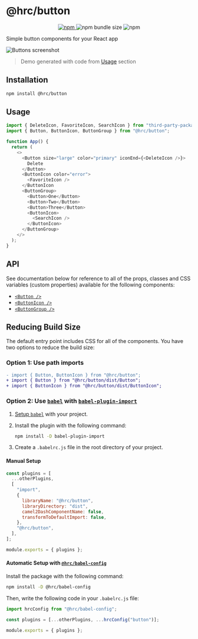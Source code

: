 # @hrc/button

<p align="center">
  <a href="https://www.npmjs.com/package/@hrc/button">
    <img alt="npm" src="https://img.shields.io/npm/v/%40hrc%2Fbutton">
  </a>
  <img alt="npm bundle size" src="https://img.shields.io/bundlephobia/minzip/%40hrc%2Fbutton">
  <img alt="npm" src="https://img.shields.io/npm/dm/%40hrc%2Fbutton">
</p>

Simple button components for your React app

![Buttons screenshot](https://github.com/Hdoc1509/react-components/assets/72316111/f6ea1b00-a905-4bbf-97d8-81291b22303f)

> Demo generated with code from [Usage](#usage) section

## Installation

```bash
npm install @hrc/button
```

## Usage

```js
import { DeleteIcon, FavoriteIcon, SearchIcon } from "third-party-package";
import { Button, ButtonIcon, ButtonGroup } from "@hrc/button";

function App() {
  return (
    <>
      <Button size="large" color="primary" iconEnd={<DeleteIcon />}>
        Delete
      </Button>
      <ButtonIcon color="error">
        <FavoriteIcon />
      </ButtonIcon
      <ButtonGroup>
        <Button>One</Button>
        <Button>Two</Button>
        <Button>Three</Button>
        <ButtonIcon>
          <SearchIcon />
        </ButtonIcon>
      </ButtonGroup>
    </>
  );
}
```

## API

See documentation below for reference to all of the props, classes and CSS
variables (custom properties) available for the following components:

- [`<Button />`](docs/Button.md)
- [`<ButtonIcon />`](docs/ButtonIcon.md)
- [`<ButtonGroup />`](docs/ButtonGroup.md)

## Reducing Build Size

The default entry point includes CSS for all of the components. You have two
options to reduce the build size:

### Option 1: Use path imports

```diff
- import { Button, ButtonIcon } from "@hrc/button";
+ import { Button } from "@hrc/button/dist/Button";
+ import { ButtonIcon } from "@hrc/button/dist/ButtonIcon";
```

### Option 2: Use [`babel`](https://babeljs.io/) with [`babel-plugin-import`](https://github.com/umijs/babel-plugin-import)

1. [Setup `babel`](https://babeljs.io/setup) with your project.

1. Install the plugin with the following command:

   ```bash
   npm install -D babel-plugin-import
   ```

1. Create a `.babelrc.js` file in the root directory of your project.

#### Manual Setup

```js
const plugins = [
  ...otherPlugins,
  [
    "import",
    {
      libraryName: "@hrc/button",
      libraryDirectory: "dist",
      camel2DashComponentName: false,
      transformToDefaultImport: false,
    },
    "@hrc/button",
  ],
];

module.exports = { plugins };
```

#### Automatic Setup with [`@hrc/babel-config`](https://www.npmjs.com/package/@hrc/babel-config)

Install the package with the following command:

```bash
npm install -D @hrc/babel-config
```

Then, write the following code in your `.babelrc.js` file:

```js
import hrcConfig from "@hrc/babel-config";

const plugins = [...otherPlugins, ...hrcConfig("button")];

module.exports = { plugins };
```
